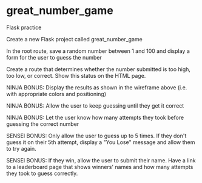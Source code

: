 # great_number_game
Flask practice

Create a new Flask project called great_number_game

In the root route, save a random number between 1 and 100 and display a form for the user to guess the number

Create a route that determines whether the number submitted is too high, too low, or correct. Show this status on the HTML page.

NINJA BONUS: Display the results as shown in the wireframe above (i.e. with appropriate colors and positioning)

NINJA BONUS: Allow the user to keep guessing until they get it correct

NINJA BONUS: Let the user know how many attempts they took before guessing the correct number

SENSEI BONUS: Only allow the user to guess up to 5 times. If they don't guess it on their 5th attempt, display a "You Lose" message and allow them to try again.

SENSEI BONUS: If they win, allow the user to submit their name. Have a link to a leaderboard page that shows winners' names and how many attempts they took to guess correctly.